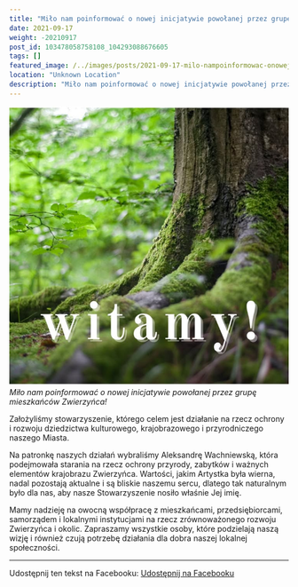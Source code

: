```yaml
---
title: "Miło nam poinformować o nowej inicjatywie powołanej przez grupę mieszkańców Zwierzyńca!"
date: 2021-09-17
weight: -20210917
post_id: 103478058758108_104293088676605
tags: []
featured_image: /../images/posts/2021-09-17-milo-nampoinformowac-onowej-inicjatywie-powolanej-przez.jpg
location: "Unknown Location"
description: "Miło nam poinformować o nowej inicjatywie powołanej przez grupę mieszkańców Zwierzyńca!..."
---
```


![Miło nam poinformować o nowej inicjatywie powołanej przez grupę mieszkańców Zwierzyńca!](/images/posts/2021-09-17-milo-nampoinformowac-onowej-inicjatywie-powolanej-przez.jpg)
*Miło nam poinformować o nowej inicjatywie powołanej przez grupę mieszkańców Zwierzyńca!*

Założyliśmy stowarzyszenie, którego celem jest działanie na rzecz ochrony i rozwoju dziedzictwa kulturowego, krajobrazowego i przyrodniczego naszego Miasta.

Na patronkę naszych działań wybraliśmy Aleksandrę Wachniewską, która podejmowała starania na rzecz ochrony przyrody, zabytków i ważnych elementów krajobrazu Zwierzyńca. Wartości, jakim Artystka była wierna, nadal pozostają aktualne i są bliskie naszemu sercu, dlatego tak naturalnym było dla nas, aby nasze Stowarzyszenie nosiło właśnie Jej imię.

Mamy nadzieję na owocną współpracę z mieszkańcami, przedsiębiorcami, samorządem i lokalnymi instytucjami na rzecz zrównoważonego rozwoju Zwierzyńca i okolic. Zapraszamy wszystkie osoby, które podzielają naszą wizję i również czują potrzebę działania dla dobra naszej lokalnej społeczności.

---

Udostępnij ten tekst na Facebooku:
[Udostępnij na Facebooku](https://www.facebook.com/sharer/sharer.php?u=https://stowarzyszeniewachniewskiej.pl/posts/Kochani)

<script type="application/ld+json">
{
  "@context": "https://schema.org",
  "@type": "BlogPosting",
  "headline": "Miło nam poinformować o nowej inicjatywie powołanej przez grupę mieszkańców Zwierzyńca!",
  "datePublished": "2021-09-17",
  "dateModified": "2021-09-17",
  "author": {
    "@type": "Organization",
    "name": "Stowarzyszenie Wachniewskiej"
  },
  "publisher": {
    "@type": "Organization",
    "name": "Stowarzyszenie im. Aleksandry Wachniewskiej",
    "logo": {
      "@type": "ImageObject",
      "url": "https://stowarzyszeniewachniewskiej.pl/images/logo/logo.svg"
    }
  },
  "mainEntityOfPage": {
    "@type": "WebPage",
    "@id": "https://stowarzyszeniewachniewskiej.pl/posts/Kochani"
  },
  "image": {
    "@type": "ImageObject",
    "url": "https://stowarzyszeniewachniewskiej.pl/images/posts/2021-09-17-milo-nampoinformowac-onowej-inicjatywie-powolanej-przez.jpg"
  },
  "articleSection": "Dziedzictwo Kulturowe i Zabytki",
  "keywords": "",
  "wordCount": 111,
  "articleBody": "Miło nam poinformować o nowej inicjatywie powołanej przez grupę mieszkańców Zwierzyńca!\n\nZałożyliśmy stowarzyszenie, którego celem jest działanie na rzecz ochrony i rozwoju dziedzictwa kulturowego, krajobrazowego i przyrodniczego naszego Miasta.\n\nNa patronkę naszych działań wybraliśmy Aleksandrę Wachniewską, która podejmowała starania na rzecz ochrony przyrody, zabytków i ważnych elementów krajobrazu Zwierzyńca. Wartości, jakim Artystka była wierna, nadal pozostają aktualne i są bliskie naszemu sercu, dlatego tak naturalnym było dla nas, aby nasze Stowarzyszenie nosiło właśnie Jej imię. \n\nMamy nadzieję na owocną współpracę z mieszkańcami, przedsiębiorcami, samorządem i lokalnymi instytucjami na rzecz zrównoważonego rozwoju Zwierzyńca i okolic. Zapraszamy wszystkie osoby, które podzielają naszą wizję i również czują potrzebę działania dla dobra naszej lokalnej społeczności.",
  "description": "Odkryj piękno Zwierzyńca i jego zabytki."
}
</script>
<script type="application/ld+json">
{
  "@context": "https://schema.org",
  "@type": "BreadcrumbList",
  "itemListElement": [
    {
      "@type": "ListItem",
      "position": 1,
      "name": "Home",
      "item": "https://stowarzyszeniewachniewskiej.pl"
    },
    {
      "@type": "ListItem",
      "position": 2,
      "name": "posts",
      "item": "https://stowarzyszeniewachniewskiej.pl/posts"
    },
    {
      "@type": "ListItem",
      "position": 3,
      "name": "Miło nam poinformować o nowej inicjatywie powołanej przez grupę mieszkańców Zwierzyńca!",
      "item": "https://stowarzyszeniewachniewskiej.pl/posts/Kochani"
    }
  ]
}
</script>
